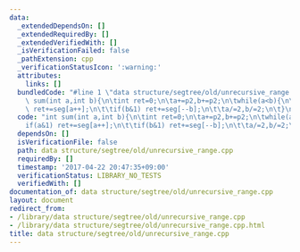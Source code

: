 ```yaml
---
data:
  _extendedDependsOn: []
  _extendedRequiredBy: []
  _extendedVerifiedWith: []
  _isVerificationFailed: false
  _pathExtension: cpp
  _verificationStatusIcon: ':warning:'
  attributes:
    links: []
  bundledCode: "#line 1 \"data structure/segtree/old/unrecursive_range.cpp\"\nint\
    \ sum(int a,int b){\n\tint ret=0;\n\ta+=p2,b+=p2;\n\twhile(a<b){\n\t\tif(a&1)\
    \ ret+=seg[a++];\n\t\tif(b&1) ret+=seg[--b];\n\t\ta/=2,b/=2;\n\t}\n}\n"
  code: "int sum(int a,int b){\n\tint ret=0;\n\ta+=p2,b+=p2;\n\twhile(a<b){\n\t\t\
    if(a&1) ret+=seg[a++];\n\t\tif(b&1) ret+=seg[--b];\n\t\ta/=2,b/=2;\n\t}\n}"
  dependsOn: []
  isVerificationFile: false
  path: data structure/segtree/old/unrecursive_range.cpp
  requiredBy: []
  timestamp: '2017-04-22 20:47:35+09:00'
  verificationStatus: LIBRARY_NO_TESTS
  verifiedWith: []
documentation_of: data structure/segtree/old/unrecursive_range.cpp
layout: document
redirect_from:
- /library/data structure/segtree/old/unrecursive_range.cpp
- /library/data structure/segtree/old/unrecursive_range.cpp.html
title: data structure/segtree/old/unrecursive_range.cpp
---
```

